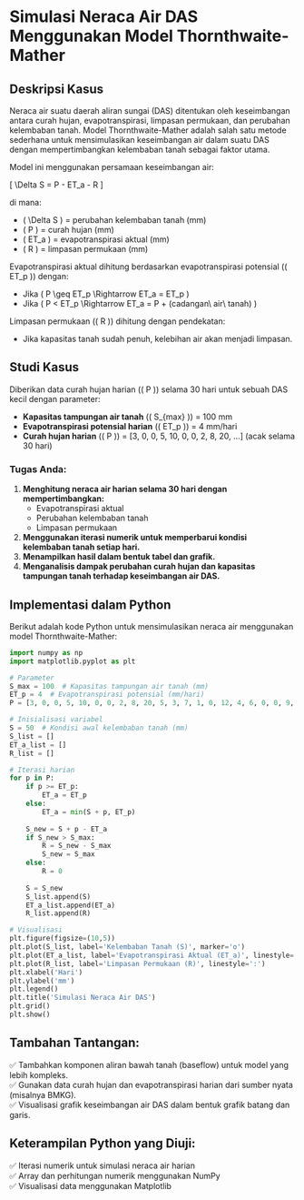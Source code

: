 # Simulasi Neraca Air DAS Menggunakan Model Thornthwaite-Mather

## Deskripsi Kasus
Neraca air suatu daerah aliran sungai (DAS) ditentukan oleh keseimbangan antara curah hujan, evapotranspirasi, limpasan permukaan, dan perubahan kelembaban tanah. Model Thornthwaite-Mather adalah salah satu metode sederhana untuk mensimulasikan keseimbangan air dalam suatu DAS dengan mempertimbangkan kelembaban tanah sebagai faktor utama.

Model ini menggunakan persamaan keseimbangan air:

\[ \Delta S = P - ET_a - R \]

di mana:

- \( \Delta S \) = perubahan kelembaban tanah (mm)
- \( P \) = curah hujan (mm)
- \( ET_a \) = evapotranspirasi aktual (mm)
- \( R \) = limpasan permukaan (mm)

Evapotranspirasi aktual dihitung berdasarkan evapotranspirasi potensial (\( ET_p \)) dengan:

- Jika \( P \geq ET_p \Rightarrow ET_a = ET_p \)
- Jika \( P < ET_p \Rightarrow ET_a = P + (cadangan\ air\ tanah) \)

Limpasan permukaan (\( R \)) dihitung dengan pendekatan:
- Jika kapasitas tanah sudah penuh, kelebihan air akan menjadi limpasan.

## Studi Kasus
Diberikan data curah hujan harian (\( P \)) selama 30 hari untuk sebuah DAS kecil dengan parameter:

- **Kapasitas tampungan air tanah** (\( S_{max} \)) = 100 mm
- **Evapotranspirasi potensial harian** (\( ET_p \)) = 4 mm/hari
- **Curah hujan harian** (\( P \)) = \[3, 0, 0, 5, 10, 0, 0, 2, 8, 20, ...\] (acak selama 30 hari)

### Tugas Anda:
1. **Menghitung neraca air harian selama 30 hari dengan mempertimbangkan:**
   - Evapotranspirasi aktual
   - Perubahan kelembaban tanah
   - Limpasan permukaan
2. **Menggunakan iterasi numerik untuk memperbarui kondisi kelembaban tanah setiap hari.**
3. **Menampilkan hasil dalam bentuk tabel dan grafik.**
4. **Menganalisis dampak perubahan curah hujan dan kapasitas tampungan tanah terhadap keseimbangan air DAS.**

## Implementasi dalam Python

Berikut adalah kode Python untuk mensimulasikan neraca air menggunakan model Thornthwaite-Mather:

```python
import numpy as np
import matplotlib.pyplot as plt

# Parameter
S_max = 100  # Kapasitas tampungan air tanah (mm)
ET_p = 4  # Evapotranspirasi potensial (mm/hari)
P = [3, 0, 0, 5, 10, 0, 0, 2, 8, 20, 5, 3, 7, 1, 0, 12, 4, 6, 0, 0, 9, 2, 4, 0, 5, 8, 3, 10, 0]  # Curah hujan harian (mm)

# Inisialisasi variabel
S = 50  # Kondisi awal kelembaban tanah (mm)
S_list = []
ET_a_list = []
R_list = []

# Iterasi harian
for p in P:
    if p >= ET_p:
        ET_a = ET_p
    else:
        ET_a = min(S + p, ET_p)
    
    S_new = S + p - ET_a
    if S_new > S_max:
        R = S_new - S_max
        S_new = S_max
    else:
        R = 0
    
    S = S_new
    S_list.append(S)
    ET_a_list.append(ET_a)
    R_list.append(R)

# Visualisasi
plt.figure(figsize=(10,5))
plt.plot(S_list, label='Kelembaban Tanah (S)', marker='o')
plt.plot(ET_a_list, label='Evapotranspirasi Aktual (ET_a)', linestyle='--')
plt.plot(R_list, label='Limpasan Permukaan (R)', linestyle=':')
plt.xlabel('Hari')
plt.ylabel('mm')
plt.legend()
plt.title('Simulasi Neraca Air DAS')
plt.grid()
plt.show()
```

## Tambahan Tantangan:
✅ Tambahkan komponen aliran bawah tanah (baseflow) untuk model yang lebih kompleks.  
✅ Gunakan data curah hujan dan evapotranspirasi harian dari sumber nyata (misalnya BMKG).  
✅ Visualisasi grafik keseimbangan air DAS dalam bentuk grafik batang dan garis.  

## Keterampilan Python yang Diuji:
✅ Iterasi numerik untuk simulasi neraca air harian  
✅ Array dan perhitungan numerik menggunakan NumPy  
✅ Visualisasi data menggunakan Matplotlib


